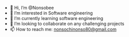 - 👋 Hi, I’m @Nonsobee
- 👀 I’m interested in Software engineering 
- 🌱 I’m currently learning software engineering 
- 💞️ I’m looking to collaborate on any challenging projects
- 📫 How to reach me: nonsochinonso80@gmail.com

<!---
Nonsobee/Nonsobee is a ✨ special ✨ repository because its `README.md` (this file) appears on your GitHub profile.
You can click the Preview link to take a look at your changes.
--->
